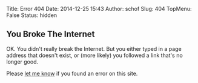 Title: Error 404
Date: 2014-12-25 15:43
Author: schof
Slug: 404
TopMenu: False
Status: hidden

## You Broke The Internet

OK. You didn't really break the Internet. But you either typed in a page address that doesn't exist, or (more likely) you followed a link that's no longer good.

Please [let me know](/contact) if you found an error on this site.

